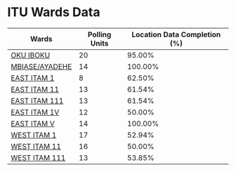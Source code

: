 
# ITU Wards Data

| Wards | Polling Units | Location Data Completion (%) |
| ---- | ----- | ------- |
| [OKU IBOKU](./wards/568-oku-iboku) | 20 | 95.00% |
| [MBIASE/AYADEHE](./wards/569-mbiase/ayadehe) | 14 | 100.00% |
| [EAST ITAM 1](./wards/570-east-itam-1) | 8 | 62.50% |
| [EAST ITAM 11](./wards/571-east-itam-11) | 13 | 61.54% |
| [EAST ITAM 111](./wards/572-east-itam-111) | 13 | 61.54% |
| [EAST ITAM 1V](./wards/573-east-itam-1v) | 12 | 50.00% |
| [EAST ITAM V](./wards/574-east-itam-v) | 14 | 100.00% |
| [WEST ITAM 1](./wards/575-west-itam-1) | 17 | 52.94% |
| [WEST ITAM 11](./wards/576-west-itam-11) | 16 | 50.00% |
| [WEST ITAM 111](./wards/577-west-itam-111) | 13 | 53.85% |




